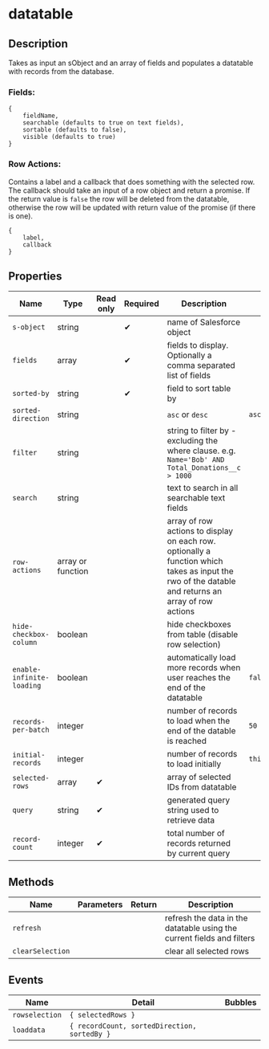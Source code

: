 # datatable
## Description
Takes as input an sObject and an array of fields and populates a datatable with records from the database.

### Fields: 

    {
        fieldName,
        searchable (defaults to true on text fields),
        sortable (defaults to false),
        visible (defaults to true)
    }

### Row Actions:
Contains a label and a callback that does something with the selected row. The callback should take an input of a row object and return a promise. If the return value is `false` the row will be deleted from the datatable, otherwise the row will be updated with return value of the promise (if there is one).

    {
        label,
        callback
    }


## Properties
Name | Type |Read only | Required | Description | Default value
---|---|---|---|---|---
`s-object`|string||✔| name of Salesforce object
`fields`|array||✔|fields to display. Optionally a comma separated list of fields
`sorted-by`|string||✔|field to sort table by
`sorted-direction`|string|||`asc` or `desc`|`asc`
`filter`|string|||string to filter by - excluding the where clause. e.g. `Name='Bob' AND Total_Donations__c > 1000`
`search`|string|||text to search in all searchable text fields
`row-actions`|array or function|||array of row actions to display on each row. optionally a function which takes as input the rwo of the datable and returns an array of row actions
`hide-checkbox-column`|boolean|||hide checkboxes from table (disable row selection)
`enable-infinite-loading`|boolean|||automatically load more records when user reaches the end of the datatable|`false`
`records-per-batch`|integer|||number of records to load when the end of the datable is reached|`50`
`initial-records`|integer|||number of records to load initially|`this.recordsPerBatch`
`selected-rows`|array|✔||array of selected IDs from datatable
`query`|string|✔||generated query string used to retrieve data
`record-count`|integer|✔||total number of records returned by current query

## Methods
Name | Parameters | Return |  Description 
---|---|---|---
`refresh`|||refresh the data in the datatable using the current fields and filters
`clearSelection`|||clear all selected rows

## Events
Name|Detail|Bubbles
---|---|---
`rowselection`| `{ selectedRows }`
`loaddata`| `{ recordCount, sortedDirection, sortedBy }`